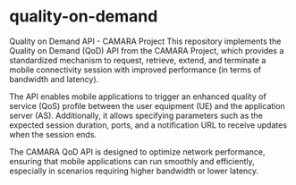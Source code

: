 # quality-on-demand
Quality on Demand API - CAMARA Project
This repository implements the Quality on Demand (QoD) API from the CAMARA Project, which provides a standardized mechanism to request, retrieve, extend, and terminate a mobile connectivity session with improved performance (in terms of bandwidth and latency).

The API enables mobile applications to trigger an enhanced quality of service (QoS) profile between the user equipment (UE) and the application server (AS). Additionally, it allows specifying parameters such as the expected session duration, ports, and a notification URL to receive updates when the session ends.

The CAMARA QoD API is designed to optimize network performance, ensuring that mobile applications can run smoothly and efficiently, especially in scenarios requiring higher bandwidth or lower latency.
